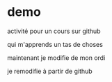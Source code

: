 # demo
activité pour un cours sur github

qui m'apprends un tas de choses

maintenant je modifie de mon ordi

je remodifie à partir de github
